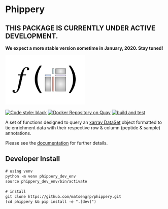 # Phippery

## THIS PACKAGE IS CURRENTLY UNDER ACTIVE DEVELOPMENT. 
**We expect a more stable version sometime in January, 2020. Stay tuned!**

<p>
  <img src="data/cartoons/Xarray_function.png" width="250">
</p>

[![Code style: black](https://img.shields.io/badge/code%20style-black-000000.svg)](https://github.com/psf/black)
[![Docker Repository on Quay](https://quay.io/repository/matsengrp/phippery/status "Docker Repository on Quay")](https://quay.io/repository/matsengrp/phippery)
[![build and test](https://github.com/matsengrp/phippery/workflows/build%20and%20test/badge.svg)](https://github.com/matsengrp/phippery/blob/master/.github/workflows/build-and-test.yaml)

A set of functions designed to query an 
[xarray DataSet](http://xarray.pydata.org/en/stable/user-guide/data-structures.html#dataset) 
object formatted to tie enrichment data with 
their respective row & column (peptide & sample) annotations. 

Please see the 
[documentation](https://matsengrp.github.io/phippery/) 
for further details.

## Developer Install

```
# using venv
python -m venv phippery_dev_env
source phippery_dev_env/bin/activate

# install
git clone https://github.com/matsengrp/phippery.git
(cd phippery && pip install -e ".[dev]")
```

